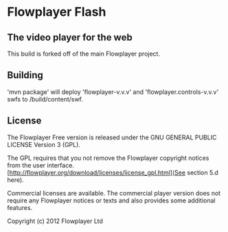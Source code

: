 

# Flowplayer Flash


## The video player for the web

This build is forked off of the main Flowplayer project.

## Building

'mvn package' will deploy 'flowplayer-v.v.v' and 'flowplayer.controls-v.v.v' swfs to /build/content/swf.

## License

The Flowplayer Free version is released under the
GNU GENERAL PUBLIC LICENSE Version 3 (GPL).

The GPL requires that you not remove the Flowplayer copyright notices
from the user interface. [http://flowplayer.org/download/licenses/license_gpl.html](See section 5.d here).

Commercial licenses are available. The commercial player version
does not require any Flowplayer notices or texts and also provides
some additional features.

Copyright (c) 2012 Flowplayer Ltd
